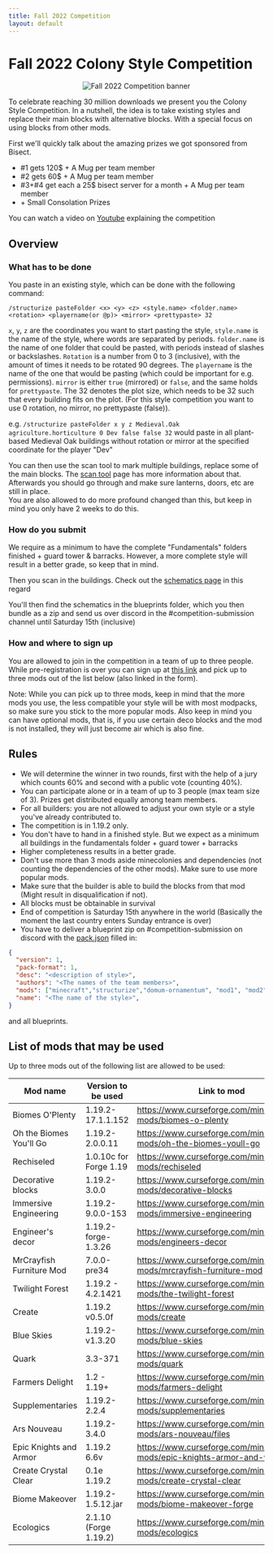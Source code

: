 ```yaml
---
title: Fall 2022 Competition
layout: default
---
```


# Fall 2022 Colony Style Competition

<div style="text-align:center">
<img src="assets/images/misc/competitionBanner.png" alt="Fall 2022 Competition banner">
</a>
</div>

To celebrate reaching 30 million downloads we present you the Colony Style Competition.
In a nutshell, the idea is to take existing styles and replace their main blocks with alternative blocks.
With a special focus on using blocks from other mods.

First we'll quickly talk about the amazing prizes we got sponsored from Bisect.

- #1 gets 120$ + A Mug per team member
- #2 gets 60$ + A Mug per team member
- #3+#4 get each a 25$ bisect server for a month + A Mug per team member 
- \+ Small Consolation Prizes

You can watch a video on [Youtube](https://www.youtube.com/watch?v=7XomsuBsy9o) explaining the competition

## Overview

### What has to be done
You paste in an existing style, which can be done with the following command:

`/structurize pasteFolder <x> <y> <z> <style.name> <folder.name> <rotation> <playername(or @p)> <mirror> <prettypaste> 32`<br>

`x`, `y`, `z` are the coordinates you want to start pasting the style, `style.name` is the name of the style, where words are separated by periods. `folder.name` is the name of one folder that could be pasted, with periods instead of slashes or backslashes. `Rotation` is a number from 0 to 3 (inclusive), with the amount of times it needs to be rotated 90 degrees. The `playername` is the name of the one that would be pasting (which could be important for e.g. permissions). `mirror` is either `true` (mirrored) or `false`, and the same holds for `prettypaste`. The 32 denotes the plot size, which needs to be 32 such that every building fits on the plot. (For this style competition you want to use 0 rotation, no mirror, no prettypaste (false)).

e.g. `/structurize pasteFolder x y z Medieval.Oak agriculture.horticulture 0 Dev false false 32` would paste in all plant-based Medieval Oak buildings without rotation or mirror at the specified coordinate for the player "Dev"


You can then use the scan tool to mark multiple buildings, replace some of the main blocks. The [scan tool](../../source/items/scantool) page has more information about that.
Afterwards you should go through and make sure lanterns, doors, etc are still in place.<br>
You are also allowed to do more profound changed than this, but keep in mind you only have 2 weeks to do this.

### How do you submit
We require as a minimum to have the complete "Fundamentals" folders finished + guard tower & barracks.
However, a more complete style will result in a better grade, so keep that in mind.

Then you scan in the buildings. Check out the [schematics page](../../source/tutorials/schematics) in this regard

You'll then find the schematics in the blueprints folder, which you then bundle as a zip and send us over discord in the #competition-submission channel until Saturday 15th (inclusive)

### How and where to sign up
You are allowed to join in the competition in a team of up to three people.
While pre-registration is over you can sign up at [this link](https://forms.gle/791VVJDyAFGdAccp8) and pick up to three mods out of the list below (also linked in the form).

Note: While you can pick up to three mods, keep in mind that the more mods you use, the less compatible your style will be with most modpacks, so make sure you stick to the more popular mods.
Also keep in mind you can have optional mods, that is, if you use certain deco blocks and the mod is not installed, they will just become air which is also fine.

## Rules
- We will determine the winner in two rounds, first with the help of a jury which counts 60% and second with a public vote (counting 40%).
- You can participate alone or in a team of up to 3 people (max team size of 3). Prizes get distributed equally among team members.
- For all builders: you are not allowed to adjust your own style or a style you've already contributed to.
- The competition is in 1.19.2 only.
- You don't have to hand in a finished style. But we expect as a minimum all buildings in the fundamentals folder + guard tower + barracks
- Higher completeness results in a better grade.
- Don't use more than 3 mods aside minecolonies and dependencies (not counting the dependencies of the other mods). Make sure to use more popular mods.
- Make sure that the builder is able to build the blocks from that mod (Might result in disqualification if not).
- All blocks must be obtainable in survival
- End of competition is Saturday 15th anywhere in the world (Basically the moment the last country enters Sunday entrance is over)
- You have to deliver a blueprint zip on #competition-submission on discord with the [pack.json](../../source/tutorials/schematics#style-packs) filled in:

```json
{
  "version": 1,
  "pack-format": 1,
  "desc": "<description of style>",
  "authors": "<The names of the team members>",
  "mods": ["minecraft","structurize","domum-ornamentum", "mod1", "mod2", "mod3"],
  "name": "<The name of the style>",
}
```

and all blueprints.

## List of mods that may be used
Up to three mods out of the following list are allowed to be used:

| Mod name                 | Version to be used     | Link to mod                                                                   |
|--------------------------|------------------------|-------------------------------------------------------------------------------|
| Biomes O'Plenty          | 1.19.2-17.1.1.152      | <https://www.curseforge.com/minecraft/mc-mods/biomes-o-plenty>                |
| Oh the Biomes You'll Go  | 1.19.2-2.0.0.11        | <https://www.curseforge.com/minecraft/mc-mods/oh-the-biomes-youll-go>         |
| Rechiseled               | 1.0.10c for Forge 1.19 | <https://www.curseforge.com/minecraft/mc-mods/rechiseled>                     |
| Decorative blocks        | 1.19.2-3.0.0           | <https://www.curseforge.com/minecraft/mc-mods/decorative-blocks>              |
| Immersive Engineering    | 1.19.2-9.0.0-153       | <https://www.curseforge.com/minecraft/mc-mods/immersive-engineering>          |
| Engineer's decor         | 1.19.2-forge-1.3.26    | <https://www.curseforge.com/minecraft/mc-mods/engineers-decor>                |
| MrCrayfish Furniture Mod | 7.0.0-pre34            | <https://www.curseforge.com/minecraft/mc-mods/mrcrayfish-furniture-mod>       |
| Twilight Forest          | 1.19.2 - 4.2.1421      | <https://www.curseforge.com/minecraft/mc-mods/the-twilight-forest>            |
| Create                   | 1.19.2 v0.5.0f         | <https://www.curseforge.com/minecraft/mc-mods/create>                         |
| Blue Skies               | 1.19.2-v1.3.20         | <https://www.curseforge.com/minecraft/mc-mods/blue-skies>                     |
| Quark                    | 3.3-371                | <https://www.curseforge.com/minecraft/mc-mods/quark>                          |
| Farmers Delight          | 1.2 - 1.19+            | <https://www.curseforge.com/minecraft/mc-mods/farmers-delight>                |
| Supplementaries          | 1.19.2-2.2.4           | <https://www.curseforge.com/minecraft/mc-mods/supplementaries>                |
| Ars Nouveau              | 1.19.2-3.4.0           | <https://www.curseforge.com/minecraft/mc-mods/ars-nouveau/files>              |
| Epic Knights and Armor   | 1.19.2 6.6v            | <https://www.curseforge.com/minecraft/mc-mods/epic-knights-armor-and-weapons> |
| Create Crystal Clear     | 0.1e 1.19.2            | <https://www.curseforge.com/minecraft/mc-mods/create-crystal-clear>           |
| Biome Makeover           | 1.19.2-1.5.12.jar      | <https://www.curseforge.com/minecraft/mc-mods/biome-makeover-forge>           |
| Ecologics                | 2.1.10 (Forge 1.19.2)  | <https://www.curseforge.com/minecraft/mc-mods/ecologics>                      |

